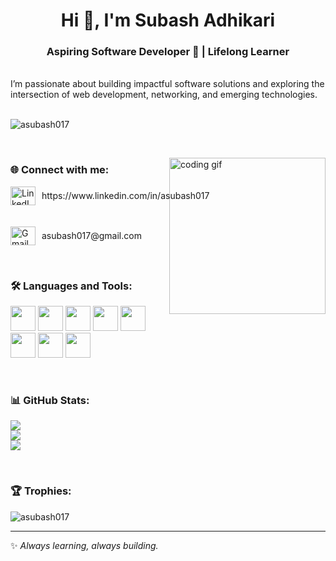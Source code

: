 <h1 align="center">Hi 👋, I'm Subash Adhikari</h1>
<h3 align="center">Aspiring Software Developer 🌟 | Lifelong Learner</h3>

<br>
<h>I’m passionate about building impactful software solutions and exploring the intersection of web development, networking, and emerging technologies.</h>
<br>
<br>

<p align="left">
  <img src="https://komarev.com/ghpvc/?username=asubash017&label=Profile%20views&color=0e75b6&style=flat" alt="asubash017" />
</p>

<br>

<p><img align="right" src="https://raw.githubusercontent.com/rahulbanerjee26/githubProfileReadmeGenerator/main/gifs/code.gif" width="250" alt="coding gif" /></p>


<h3 align="left">🌐 Connect with me:</h3>
<p align="left">
  <a href="https://linkedin.com/in/asubash017" target="_blank" style="display: flex; align-items: center; gap: 10px; text-decoration: none;">
    <img src="https://raw.githubusercontent.com/rahuldkjain/github-profile-readme-generator/master/src/images/icons/Social/linked-in-alt.svg" height="30" width="40" alt="LinkedIn"/>
    https://www.linkedin.com/in/asubash017
  </a>
  <br><br>
  <a href="mailto:asubash017@gmail.com" target="_blank" style="display: flex; align-items: center; gap: 10px; text-decoration: none;">
    <img src="https://cdn.simpleicons.org/gmail/EA4335" alt="Gmail" height="30" width="40"/>
    asubash017@gmail.com
  </a>
</p>



<br>

<h3 align="left">🛠️ Languages and Tools:</h3>
<p align="left">
  <img src="https://cdn.jsdelivr.net/gh/devicons/devicon/icons/python/python-original.svg" width="40" height="40"/>
  <img src="https://cdn.jsdelivr.net/gh/devicons/devicon/icons/javascript/javascript-original.svg" width="40" height="40"/>
  <img src="https://cdn.jsdelivr.net/gh/devicons/devicon/icons/django/django-plain.svg" width="40" height="40"/>
  <img src="https://cdn.jsdelivr.net/gh/devicons/devicon/icons/react/react-original.svg" width="40" height="40"/>
  <img src="https://cdn.jsdelivr.net/gh/devicons/devicon/icons/mysql/mysql-original.svg" width="40" height="40"/>
  <img src="https://cdn.jsdelivr.net/gh/devicons/devicon/icons/git/git-original.svg" width="40" height="40"/>
  <img src="https://cdn.jsdelivr.net/gh/devicons/devicon/icons/html5/html5-original.svg" width="40" height="40"/>
  <img src="https://cdn.jsdelivr.net/gh/devicons/devicon/icons/css3/css3-original.svg" width="40" height="40"/>
</p>

<br>

<h3 align="left">📊 GitHub Stats:</h3>

![](https://github-readme-stats.vercel.app/api?username=asubash017&theme=dark&hide_border=false&include_all_commits=true&count_private=true)<br/>
![](https://github-readme-streak-stats.herokuapp.com/?user=asubash017&theme=dark&hide_border=false)<br/>
![](https://github-readme-stats.vercel.app/api/top-langs/?username=asubash017&theme=dark&hide_border=false&layout=compact)

<br>

<h3 align="left">🏆 Trophies:</h3>
<p align="left"> 
  <img src="https://github-profile-trophy.vercel.app/?username=asubash017&theme=onedark" alt="asubash017" />
</p>

---
✨ *Always learning, always building.*  
